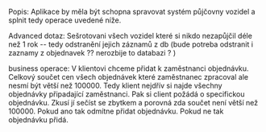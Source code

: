 Popis:
Aplikace by měla být schopna spravovat systém půjčovny vozidel a splnit tedy operace uvedené níže.

Advanced dotaz:
Sešrotovani všech vozidel které si nikdo nezapůjčil déle než 1 rok -- tedy odstranění jejich záznamů z db
(bude potreba odstranit i zaznamy z objednavek ?? nerozbije to databazi ? )

business operace:
V klientovi chceme přidat k zaměstnanci objednávku. Celkový součet cen všech objednávek které zaměstnanec zpracoval ale nesmí být větší než 100000. Tedy klient nejdřív si najde všechny objednávky připadající zaměstnanci. Pak si client požádá o specifickou objednávku. Zkusí jí sečíst se zbytkem a porovná zda součet není větší než 100000. Pokud ano tak odmítne přidat objednávku. Pokud ne tak objednávku přidá.